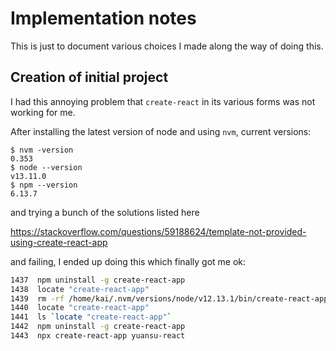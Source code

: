 # Implementation notes

This is just to document various choices I made along the way of doing this.

## Creation of initial project

I had this annoying problem that `create-react` in its various forms was not working for me.

After installing the latest version of node and using `nvm`, current versions:
```
$ nvm -version
0.353
$ node --version
v13.11.0
$ npm --version
6.13.7
```
and trying a bunch of the solutions listed here

https://stackoverflow.com/questions/59188624/template-not-provided-using-create-react-app

and failing, I ended up doing this which finally got me ok:

```bash
1437  npm uninstall -g create-react-app
1438  locate "create-react-app"
1439  rm -rf /home/kai/.nvm/versions/node/v12.13.1/bin/create-react-app /home/kai/.nvm/versions/node/v12.13.1/lib/node_modules/create-react-app /home/kai/node_modules/create-react-app  /home/kai/node_modules/.bin/create-react-app
1440  locate "create-react-app"
1441  ls `locate "create-react-app"`
1442  npm uninstall -g create-react-app
1443  npx create-react-app yuansu-react      
```